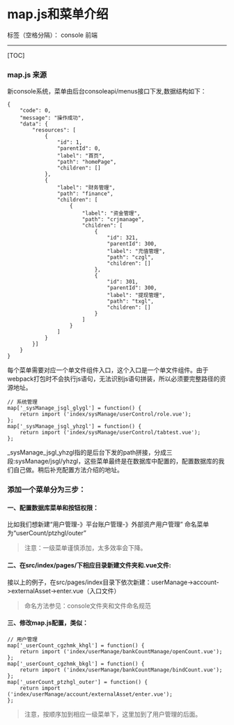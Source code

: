 # map.js和菜单介绍

标签（空格分隔）： console 前端

---

[TOC]
### map.js 来源
新console系统，菜单由后台consoleapi/menus接口下发,数据结构如下：
```` 
{
    "code": 0,
    "message": "操作成功",
    "data": {
        "resources": [
            {
                "id": 1,
                "parentId": 0,
                "label": "首页",
                "path": "homePage",
                "children": []
            },
            {
                "label": "财务管理",
                "path": "finance",
                "children": [
                    {
                        "label": "资金管理",
                        "path": "crjmanage",
                        "children": [
                            {
                                "id": 321,
                                "parentId": 300,
                                "label": "充值管理",
                                "path": "czgl",
                                "children": []
                            },
                            {
                                "id": 301,
                                "parentId": 300,
                                "label": "提现管理",
                                "path": "txgl",
                                "children": []
                            }
                        ]
                    }
                ]
            }
        }]
    }
}
````

每个菜单需要对应一个单文件组件入口，这个入口是一个单文件组件。由于webpack打包时不会执行js语句，无法识别js语句拼装，所以必须要完整路径的资源地址。
````
// 系统管理
map['_sysManage_jsgl_glygl'] = function() {
    return import ('index/sysManage/userControl/role.vue');
};
map['_sysManage_jsgl_yhzgl'] = function() {
    return import ('index/sysManage/userControl/tabtest.vue');
};
````
_sysManage_jsgl_yhzgl指的是后台下发的path拼接，分成三段:sysManage/jsgl/yhzgl，这些菜单最终是在数据库中配置的，配置数据库的我们自己做。稍后补充配置方法介绍的地址。

### 添加一个菜单分为三步：
#### 一、配置数据库菜单和按钮权限：
比如我们想新建“用户管理-》平台账户管理-》外部资产用户管理”
命名菜单为“userCount/ptzhgl/outer”
>注意：一级菜单谨慎添加，太多效率会下降。


#### 二、在src/index/pages/下相应目录新建文件夹和.vue文件:
接以上的例子，在src/pages/index目录下依次新建：userManage->account->externalAsset->enter.vue（入口文件）
>命名方法参见：console文件夹和文件命名规范

#### 三、修改map.js配置，类似：
````
// 用户管理
map['_userCount_cgzhmk_khgl'] = function() {
    return import ('index/userManage/bankCountManage/openCount.vue');
};
map['_userCount_cgzhmk_bkgl'] = function() {
    return import ('index/userManage/bankCountManage/bindCount.vue');
};
map['_userCount_ptzhgl_outer'] = function() {
    return import ('index/userManage/account/externalAsset/enter.vue');
};
````
>注意，按顺序加到相应一级菜单下，这里加到了用户管理的后面。



